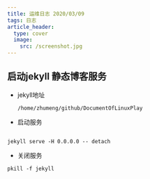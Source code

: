 ```yaml
---
title: 运维日志 2020/03/09
tags: 日志
article_header:
  type: cover
  image:
    src: /screenshot.jpg
---
```


## 启动jekyll 静态博客服务 

- jekyll地址
  
  `/home/zhumeng/github/DocumentOfLinuxPlay`

- 启动服务 

```

jekyll serve -H 0.0.0.0 -- detach

```

-  关闭服务

```
pkill -f jekyll
```